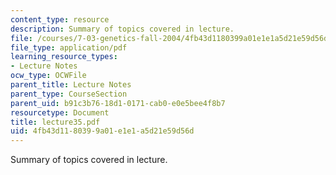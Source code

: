 ```yaml
---
content_type: resource
description: Summary of topics covered in lecture.
file: /courses/7-03-genetics-fall-2004/4fb43d1180399a01e1e1a5d21e59d56d_lecture35.pdf
file_type: application/pdf
learning_resource_types:
- Lecture Notes
ocw_type: OCWFile
parent_title: Lecture Notes
parent_type: CourseSection
parent_uid: b91c3b76-18d1-0171-cab0-e0e5bee4f8b7
resourcetype: Document
title: lecture35.pdf
uid: 4fb43d11-8039-9a01-e1e1-a5d21e59d56d
---
```

Summary of topics covered in lecture.

